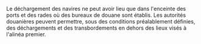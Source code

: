 Le déchargement des navires ne peut avoir lieu que dans
l'enceinte des ports et des rades où des bureaux de douane sont établis.
Les autorités douanières peuvent permettre, sous des conditions
préalablement définies, des déchargements et des transbordements en
dehors des lieux visés à l'alinéa premier.